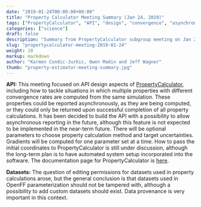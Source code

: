 ```yaml
---
date: "2019-01-24T00:00:00+00:00"
title: "Property Calculator Meeting Summary (Jan 24, 2019)"
tags: ["PropertyCalculator", "API", "design", "convergence", "asynchronous reporting", "gradients", "datasets"]
categories: ["science"]
draft: false
description: "Summary from PropertyCalculator subgroup meeting on Jan 24, 2019"
slug: "propertycalculator-meeting-2019-01-24"
weight: 10
markup: markdown
author: "Karmen Condic-Jurkic, Owen Madin and Jeff Wagner"
thumb: "property-estimator-meeting-summary.jpg"
---
```


**API:** This meeting focused on API design aspects of [PropertyCalculator](https://github.com/openforcefield/propertyestimator), including how to tackle situations in which multiple properties with different convergence rates are computed from the same simulation. These properties could be reported asynchronously, as they are being computed, or they could only be returned upon successful completion of all property calculations. It has been decided to build the API with a possibility to allow asynchronous reporting in the future, although this feature is not expected to be implemented in the near-term future.  There will be optional parameters to choose property calculation method and target uncertainties. Gradients will be computed for one parameter set at a time. How to pass the initial coordinates to PropertyCalculator is still under discussion, although the long-term plan is to have automated system setup incorporated into the software. The documentation page for PropertyCalculator is [here](https://property-estimator.readthedocs.io/en/latest/propertyestimator.html).

**Datasets:** The question of editing permissions for datasets used in property calculations arose, but the general conclusion is that datasets used in OpenFF parameterization should not be tampered with, although a possibility to add custom datasets should exist. Data provenance is very important in this context.
